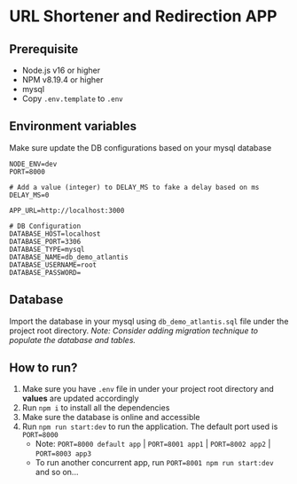 <p align="center">
<h1>URL Shortener and Redirection APP</h1>
</p>

## Prerequisite
*  Node.js v16 or higher
*  NPM v8.19.4 or higher
*  mysql
*  Copy `.env.template` to `.env`

## Environment variables
Make sure update the DB configurations based on your mysql database
```
NODE_ENV=dev
PORT=8000

# Add a value (integer) to DELAY_MS to fake a delay based on ms
DELAY_MS=0

APP_URL=http://localhost:3000

# DB Configuration
DATABASE_HOST=localhost
DATABASE_PORT=3306
DATABASE_TYPE=mysql
DATABASE_NAME=db_demo_atlantis
DATABASE_USERNAME=root
DATABASE_PASSWORD=

```

## Database
Import the database in your mysql using `db_demo_atlantis.sql` file under the project root directory. *Note: Consider adding migration technique to populate the database and tables.*

## How to run?
1. Make sure you have `.env` file in under your project root directory and **values** are updated accordingly
2. Run `npm i` to install all the dependencies
3. Make sure the database is online and accessible
4. Run `npm run start:dev` to run the application. The default port used is `PORT=8000`
   * Note: `PORT=8000 default app` | `PORT=8001 app1` | `PORT=8002 app2` | `PORT=8003 app3`
   * To run another concurrent app, run `PORT=8001 npm run start:dev` and so on...
